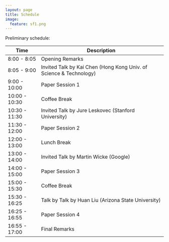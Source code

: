 ```yaml
---
layout: page
title: Schedule
image:
  feature: sf1.png
---
```


<!--
More details to be announced

Start Time: 8am  
Coffee breaks at 10:00am-10:30am and 3:00pm-3:30pm  
Lunch 12-1pm  
End time: 5pm  
-->

Preliminary schedule:

| Time | Description |
| --- | --- |
| 8:00 - 8:05 | Opening Remarks |
| 8:05 - 9:00 | Invited Talk by Kai Chen (Hong Kong Univ. of Science & Technology) |
| 9:00 - 10:00  |  Paper Session 1 |
| 10:00 - 10:30 |  Coffee Break |
| 10:30 - 11:30 |  Invited Talk by Jure Leskovec (Stanford University) |
| 11:30 - 12:00 |  Paper Session 2 |
| 12:00 - 13:00 |  Lunch Break |
| 13:00 - 14:00 |  Invited Talk by Martin Wicke (Google) |
| 14:00 - 15:00 |  Paper Session 3 |
| 15:00 - 15:30 |  Coffee Break |
| 15:30 - 16:25 |  Talk by Talk by Huan Liu (Arizona State University) |
| 16:25 - 16:55 |  Paper Session 4 |
| 16:55 - 17:00 |  Final Remarks |

